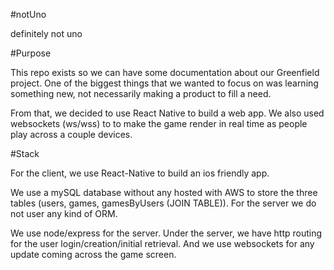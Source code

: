 #notUno

definitely not uno

#Purpose

This repo exists so we can have some documentation about our Greenfield project. One of the biggest things that we wanted to focus on was learning something new, not necessarily making a product to fill a need.

From that, we decided to use React Native to build a web app. We also used websockets (ws/wss) to to make the game render in real time as people play across a couple devices.

#Stack

For the client, we use React-Native to build an ios friendly app.

We use a mySQL database without any hosted with AWS to store the three tables (users, games, gamesByUsers (JOIN TABLE)). For the server we do not user any kind of ORM.

We use node/express for the server. Under the server, we have http routing for the user login/creation/initial retrieval. And we use websockets for any update coming across the game screen.
